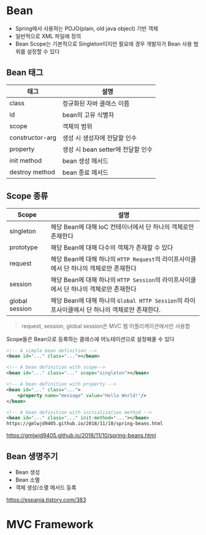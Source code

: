 # Bean
- Spring에서 사용하는 POJO(plain, old java object) 기반 객체
- 일반적으로 XML 파일에 정의
- Bean Scope는 기본적으로 Singleton이지만 필요에 경우 개발자가 Bean 사용 범위를 설정할 수 있다

## Bean 태그

|태그|설명|
|---|---|
|class|정규화된 자바 클래스 이름|
|id|bean의 고유 식별자|
|scope|객체의 범위|
|constructor-arg|생성 시 생성자에 전달할 인수|
|property|생성 시 bean setter에 전달할 인수|
|init method|bean 생성 메서드|
|destroy method|bean 종료 메서드|

## Scope 종류

|Scope|설명|
|---|---|
|singleton|해당 Bean에 대해 IoC 컨테이너에서 단 하나의 객체로만 존재한다|
|prototype|해당 Bean에 대해 다수의 객체가 존재할 수 있다|
|request|해당 Bean에 대해 하나의 `HTTP Request`의 라이프사이클에서 단 하나의 객체로만 존재한다|
|session|해당 Bean에 대해 하나의 `HTTP Session`의 라이프사이클에서 단 하나의 객체로만 존재한다|
|global session|해당 Bean에 대해 하나의 `Global HTTP Session`의 라이프사이클에서 단 하나의 객체로만 존재한다.|   

> request, session, global session은 MVC 웹 어플리케이션에서만 사용함

Scope들은 Bean으로 등록하는 클래스에 어노테이션으로 설정해줄 수 있다
```xml
<!-- A simple bean definition -->
<bean id="..." class="..."></bean>

<!-- A bean definition with scope-->
<bean id="..." class="..." scope="singleton"></bean>

<!-- A bean definition with property -->
<bean id="..." class="...">
	<property name="message" value="Hello World!"/>
</bean>

<!-- A bean definition with initialization method -->
<bean id="..." class="..." init-method="..."></bean>
https://gmlwjd9405.github.io/2018/11/10/spring-beans.html
```

https://gmlwjd9405.github.io/2018/11/10/spring-beans.html

## Bean 생명주기
- Bean 생성
- Bean 소멸
- 객체 생성/소멸 메서드 등록

https://espania.tistory.com/383

# MVC Framework
